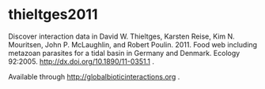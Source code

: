 # thieltges2011
Discover interaction data in David W. Thieltges, Karsten Reise, Kim N. Mouritsen, John P. McLaughlin, and Robert Poulin. 2011. Food web including metazoan parasites for a tidal basin in Germany and Denmark. Ecology 92:2005. http://dx.doi.org/10.1890/11-0351.1 .

Available through http://globalbioticinteractions.org .
